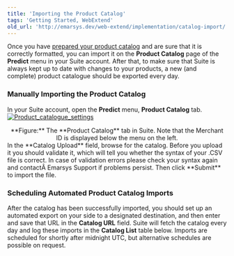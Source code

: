 ```yaml
---
title: 'Importing the Product Catalog'
tags: 'Getting Started, WebExtend'
old_url: 'http://emarsys.dev/web-extend/implementation/catalog-import/'
---
```


Once you have [prepared your product catalog](/Getting%20Started/prepare-catalog.md) and are sure that it is correctly formatted, you can import it on the **Product Catalog** page of the **Predict** menu in your Suite account. After that, to make sure that Suite is always kept up to date with changes to your products, a new (and complete) product catalogue should be exported every day.

### <span class="mw-headline" id="Manually_Importing_the_Product_Catalogue">Manually Importing the Product Catalog<a name="bs-ue-jumpmark-1efe589607ffa593a6bbc3876667af60"></a></span>

 In your Suite account, open the **Predict** menu, **Product Catalog** tab. [![Product_catalogue_settings](/assets/images/Product_catalogue_settings-300x173.png)](/assets/images/Product_catalogue_settings.png)

<div style="text-align: center;">**Figure:** The **Product Catalog** tab in Suite. Note that the Merchant ID is displayed below the menu on the left.</div> In the **Catalog Upload** field, browse for the catalog. Before you upload it you should validate it, which will tell you whether the syntax of your .CSV file is correct. In case of validation errors please check your syntax again and contactÂ Emarsys Support if problems persist. Then click **Submit** to import the file.

### <span class="mw-headline" id="Scheduling_Automated_Product_Catalogue_Imports">Scheduling Automated Product Catalog Imports<a name="bs-ue-jumpmark-0a18db5162bb2906f7e500168fdc23e1"></a></span>

 After the catalog has been successfully imported, you should set up an automated export on your side to a designated destination, and then enter and save that URL in the **Catalog URL** field. Suite will fetch the catalog every day and log these imports in the **Catalog List** table below. Imports are scheduled for shortly after midnight UTC, but alternative schedules are possible on request.